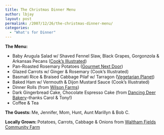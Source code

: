 ```yaml
---
title: The Christmas Dinner Menu
author: lbjay
layout: post
permalink: /2007/12/26/the-christmas-dinner-menu/
categories:
  - "What's for Dinner"
---
```

<abbr class="unapi-id" title=""><!-- &nbsp; --></abbr> 

<p align="left">
  <strong>The Menu: </strong>
</p>

<div>
</div>

  * Baby Arugula Salad w/ Shaved Fennel Slaw, Black Grapes, Gorgonzola & Arkansas Pecans ([Cook&#8217;s Illustrated][1])
  * Pan-Roasted Rosemary Potatoes ([Gourmet Next Door][2])
  * Glazed Carrots w/ Ginger & Rosemary (Cook&#8217;s Illustrated)
  * Basmati Rice & Braised Cabbage Pilaf w/ Tarragon ([Vegetarian Planet][3])
  * Baked Ham w/ Vermouth & Dijon Mustard Sauce (Cook&#8217;s Illustrated)
  * Dinner Rolls (from [Wilson Farms][4])
  * Dark Gingerbread Cake, Chocolate Espresso Cake (from [Dancing Deer Bakery][5]&#8211;thanks Carol & Tony!)
  * Coffee & Tea

<div>
</div>

<div>
</div>

<div>
</div>

<div>
</div>

<div>
</div>

<div>
</div>

<div>
</div>

<div>
</div>

<p align="left">
  <strong>The Guests: </strong>Me, Jennifer, Mom, Hunt, Aunt Marillyn & Bob C.
</p>

<div>
</div>

<p align="left">
  <strong>Locally Grown: </strong>Potatoes, Carrots, Cabbage & Onions from <a href="http://communityfarms.org/" title="Waltham Fields Community Farm">Waltham Fields Community Farm</a>
</p>

 [1]: http://www.cooksillustrated.com/Default.asp "Cook's Illustrated"
 [2]: http://www.foodnetwork.com/food/show_af/0,3175,FOOD_30358,00.html
 [3]: http://isbndb.com/d/book/vegetarian_planet.html
 [4]: http://wilsonfarm.com/
 [5]: http://www.dancingdeer.com/